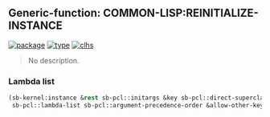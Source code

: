 ## Generic-function: COMMON-LISP:REINITIALIZE-INSTANCE
[![package](https://img.shields.io/badge/Package-COMMON--LISP-5f9ea0.svg?style=social&colorA=999999)](../) [![type](https://img.shields.io/badge/Type-Generic--Function-5f9ea0.svg?style=social&colorA=999999)](../#generic-function) [![clhs](https://img.shields.io/badge/CLHS-REINITIALIZE--INSTANCE-5f9ea0.svg?style=social&colorA=999999)](http://www.lispworks.com/documentation/HyperSpec/Body/f_reinit.htm) 

> No description.

### Lambda list
```cl
(sb-kernel:instance &rest sb-pcl::initargs &key sb-pcl::direct-superclasses
 sb-pcl::lambda-list sb-pcl::argument-precedence-order &allow-other-keys)
```

